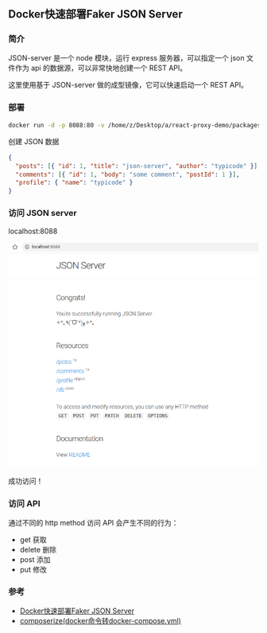 ## Docker快速部署Faker JSON Server

### 简介

JSON-server 是一个 node 模块，运行 express 服务器，可以指定一个 json 文件作为 api 的数据源，可以非常快地创建一个 REST API。

这里使用基于 JSON-server 做的成型镜像，它可以快速启动一个 REST API。

### 部署

```bash
docker run -d -p 8088:80 -v /home/z/Desktop/a/react-proxy-demo/packages/docker-json-server/articles.json:/data/db.json clue/json-server
```

创建 JSON 数据

```json
{
  "posts": [{ "id": 1, "title": "json-server", "author": "typicode" }],
  "comments": [{ "id": 1, "body": "some comment", "postId": 1 }],
  "profile": { "name": "typicode" }
}
```

### 访问 JSON server

localhost:8088

![json server](./json-server.png)

成功访问！

### 访问 API

通过不同的 http method 访问 API 会产生不同的行为：
- get       获取
- delete    删除
- post      添加
- put       修改




### 参考

- [Docker快速部署Faker JSON Server](https://juejin.cn/post/7102022100705574926)
- [composerize(docker命令转docker-compose.yml)](https://github.com/magicmark/composerize)

